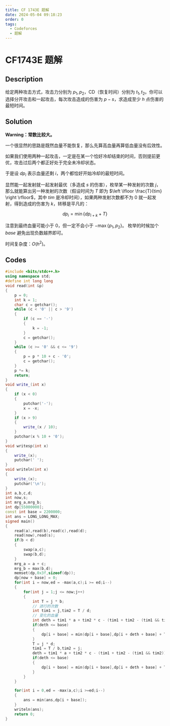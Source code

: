 ```yaml
---
title: CF 1743E 题解
date: 2024-05-04 09:18:23
order: 0
tags:
  - Codeforces
  - 题解
---
```

<!---->
<!--more-->

# CF1743E 题解

## Description

给定两种攻击方式，攻击力分别为 $p_{1},p_{2}$，CD（恢复时间）分别为 $t_{1},t_{2}$。你可以选择分开攻击和一起攻击，每次攻击造成的伤害为 $p - s$，求造成至少 $h$ 点伤害的最短时间。

## Solution

**Warning：常数比较大。**


一个很显然的思路是既然血量不能恢复，那么先算高血量再算低血量没有后效性。

如果我们使用两种一起攻击，一定是在某一个恰好冷却结束的时间，否则提前更优，攻击过后两个都正好处于完全未冷却状态。

于是设 $dp_{i}$ 表示血量还剩 $i$，两个都恰好开始冷却的最短时间。

显然能一起发射就一起发射最优（多造成 $s$ 的伤害），枚举某一种发射的次数 $j$，那么就能算出另一种发射的次数（假设时间为 $T$ 即为 $\left \lfloor \frac{T}{tim} \right \rfloor$，其中 $tim$ 是冷却时间），如果两种发射次数都不为 $0$ 就一起发射，得到造成的伤害为 $k$，转移是平凡的：

$$
dp_{i} = \min\{dp_{i + k} + T\}
$$


注意到最终血量可能小于 $0$，但一定不会小于 $-\max \{p_{1},p_{2}\}$。
枚举的时候加个 $base$ 避免出现负数越界即可。

时间复杂度：$O(h^{2})$。

## Codes


```cpp
#include <bits/stdc++.h>
using namespace std;
#define int long long
void read(int &p)
{
    p = 0;
    int k = 1;
    char c = getchar();
    while (c < '0' || c > '9')
    {
        if (c == '-')
        {
            k = -1;
        }
        c = getchar();
    }
    while (c >= '0' && c <= '9')
    {
        p = p * 10 + c - '0';
        c = getchar();
    }
    p *= k;
    return;
}
void write_(int x)
{
    if (x < 0)
    {
        putchar('-');
        x = -x;
    }
    if (x > 9)
    {
        write_(x / 10);
    }
    putchar(x % 10 + '0');
}
void writesp(int x)
{
    write_(x);
    putchar(' ');
}
void writeln(int x)
{
    write_(x);
    putchar('\n');
}
int a,b,c,d;
int now,s;
int mrg_a,mrg_b;
int dp[55000000];
const int base = 2200000;
int ans = LONG_LONG_MAX;
signed main()
{
    read(a),read(b),read(c),read(d);
    read(now),read(s);
    if(b < d)
    {
        swap(a,c);
        swap(b,d);
    }
    mrg_a = a + c;
    mrg_b = max(b,d);
    memset(dp,0x3f,sizeof(dp));
    dp[now + base] = 0;
    for(int i = now,ed = -max(a,c);i >= ed;i--)
    {
        for(int j = 1;j <= now;j++)
        {
            int T = j * b;
            // 进行的次数
            int tim1 = j,tim2 = T / d;
            // 变化的血量
            int deth = tim1 * a + tim2 * c - (tim1 + tim2 - (tim1 && tim2)) * s;
            if(deth <= base)
            {
                dp[i + base] = min(dp[i + base],dp[i + deth + base] + T);
            }
            T = j * d;
            tim1 = T / b,tim2 = j;
            deth = tim1 * a + tim2 * c - (tim1 + tim2 - (tim1 && tim2)) * s;
            if(deth <= base)
            {
                dp[i + base] = min(dp[i + base],dp[i + deth + base] + T);
            }
        }
    }

    for(int i = 0,ed = -max(a,c);i >=ed;i--)
    {
        ans = min(ans,dp[i + base]);
    }
    writeln(ans);
    return 0;
}

```